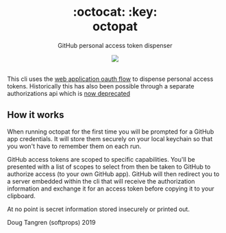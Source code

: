 <h1 align="center">
  :octocat: :key:
  <br/>
  octopat
</h1>

<p align="center">
   GitHub personal access token dispenser
</p>

<div align="center">
  <a href="https://github.com/softprops/octopat/actions">
		<img src="https://github.com/softprops/octopat/workflows/Main/badge.svg"/>
	</a>
</div>

<br />

This cli uses the [web application oauth flow](https://developer.github.com/apps/building-oauth-apps/authorizing-oauth-apps/#web-application-flow) to dispense personal access tokens. Historically this has also been possible through a separate authorizations api which is [now deprecated](https://developer.github.com/changes/2020-02-14-deprecating-oauth-auth-endpoint/)

## How it works

When running octopat for the first time you will be prompted for a GitHub app credentials. It will store
them securely on your local keychain so that you won't have to remember them on each run.

GitHub access tokens are scoped to specific capabilities. You'll be presented with a list of scopes to select from
then be taken to GitHub to authorize access (to your own GitHub app). GitHub will then redirect you to a server embedded within the cli that will receive the authorization information and exchange it for an access token before copying it to
your clipboard.

At no point is secret information stored insecurely or printed out.

Doug Tangren (softprops) 2019